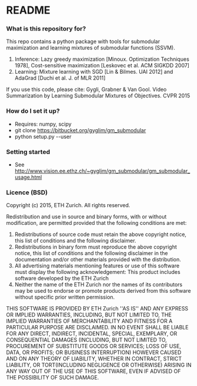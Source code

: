 # README #


### What is this repository for? ###
This repo contains a python package with tools for submodular maximization and learning mixtures of submodular functions (SSVM).

1. Inference: Lazy greedy maximization [Minoux. Optimization Techniques 1978], Cost-sensitive maximization [Leskovec et al. ACM SIGKDD 2007]
2. Learning: Mixture learning with SGD [Lin & Bilmes. UAI 2012] and AdaGrad [Duchi et al. J. of MLR 2011]

If you use this code, please cite: Gygli, Grabner & Van Gool. Video Summarization by Learning Submodular Mixtures of Objectives. CVPR 2015
### How do I set it up? ###

* Requires: numpy, scipy
* git clone https://bitbucket.org/gyglim/gm_submodular
* python setup.py --user

### Setting started ###
* See http://www.vision.ee.ethz.ch/~gyglim/gm_submodular/gm_submodular_usage.html

### Licence (BSD) ###
Copyright (c) 2015, ETH Zurich. All rights reserved.

Redistribution and use in source and binary forms, with or without
modification, are permitted provided that the following conditions are met:

1. Redistributions of source code must retain the above copyright notice, this list of conditions and the following disclaimer.
2. Redistributions in binary form must reproduce the above copyright notice, this list of conditions and the following disclaimer in the documentation and/or other materials provided with the distribution.
3. All advertising materials mentioning features or use of this software must display the following acknowledgement: This product includes software developed by the ETH Zurich
4. Neither the name of the ETH Zurich nor the names of its contributors may be used to endorse or promote products derived from this software without specific prior written permission.

THIS SOFTWARE IS PROVIDED BY ETH Zurich ''AS IS'' AND ANY EXPRESS OR IMPLIED WARRANTIES, INCLUDING, BUT NOT LIMITED TO, THE IMPLIED WARRANTIES OF MERCHANTABILITY AND FITNESS FOR A PARTICULAR PURPOSE ARE DISCLAIMED. IN NO EVENT SHALL <COPYRIGHT HOLDER> BE LIABLE FOR ANY DIRECT, INDIRECT, INCIDENTAL, SPECIAL, EXEMPLARY, OR CONSEQUENTIAL DAMAGES (INCLUDING, BUT NOT LIMITED TO, PROCUREMENT OF SUBSTITUTE GOODS OR SERVICES; LOSS OF USE, DATA, OR PROFITS; OR BUSINESS INTERRUPTION) HOWEVER CAUSED AND ON ANY THEORY OF LIABILITY, WHETHER IN CONTRACT, STRICT LIABILITY, OR TORT(INCLUDING NEGLIGENCE OR OTHERWISE) ARISING IN ANY WAY OUT OF THE USE OF THIS
SOFTWARE, EVEN IF ADVISED OF THE POSSIBILITY OF SUCH DAMAGE.